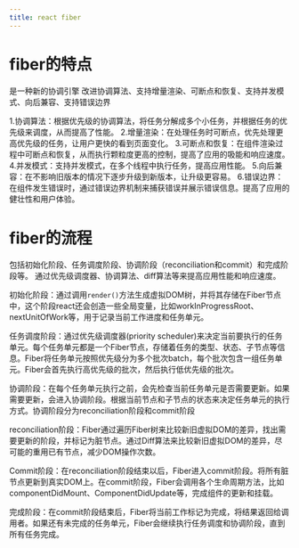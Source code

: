 ```yaml
---
title: react fiber
---
```

# fiber的特点

是一种新的协调引擎
改进协调算法、支持增量渲染、可断点和恢复、支持并发模式、向后兼容、支持错误边界

1.协调算法：根据优先级的协调算法，将任务分解成多个小任务，并根据任务的优先级来调度，从而提高了性能。
2.增量渲染：在处理任务时可断点，优先处理更高优先级的任务，让用户更快的看到页面变化。
3.可断点和恢复：在组件渲染过程中可断点和恢复，从而执行颗粒度更高的控制，提高了应用的吸能和响应速度。
4.并发模式：支持并发模式，在多个线程中执行任务，提高应用性能。
5.向后兼容：在不影响旧版本的情况下逐步升级到新版本，让升级更容易。
6.错误边界：在组件发生错误时，通过错误边界机制来捕获错误并展示错误信息。提高了应用的健壮性和用户体验。

# fiber的流程

包括初始化阶段、任务调度阶段、协调阶段（reconciliation和commit）和完成阶段等。
通过优先级调度器、协调算法、diff算法等来提高应用性能和响应速度。

初始化阶段：通过调用`render()`方法生成虚拟DOM树，并将其存储在Fiber节点中，这个阶段react还会创造一些全局变量，比如workInProgressRoot、nextUnitOfWork等，用于记录当前工作进度和任务单元。

任务调度阶段：通过优先级调度器(priority scheduler)来决定当前要执行的任务单元。每个任务单元都是一个Fiber节点，存储着任务的类型、状态、子节点等信息。Fiber将任务单元按照优先级分为多个批次batch，每个批次包含一组任务单元。Fiber会首先执行高优先级的批次，然后执行低优先级的批次。

协调阶段：在每个任务单元执行之前，会先检查当前任务单元是否需要更新。如果需要更新，会进入协调阶段。根据当前节点和子节点的状态来决定任务单元的执行方式。协调阶段分为reconciliation阶段和commit阶段

reconciliation阶段：Fiber通过遍历Fiber树来比较新旧虚拟DOM的差异，找出需要更新的阶段，并标记为脏节点。通过Diff算法来比较新旧虚拟DOM的差异，尽可能的重用已有节点，减少DOM操作次数。

Commit阶段：在reconciliation阶段结束以后，Fiber进入commit阶段。将所有脏节点更新到真实DOM上。在commit阶段，Fiber会调用各个生命周期方法，比如componentDidMount、ComponentDidUpdate等，完成组件的更新和挂载。

完成阶段：在commit阶段结束后，Fiber将当前工作标记为完成，将结果返回给调用者。如果还有未完成的任务单元，Fiber会继续执行任务调度和协调阶段，直到所有任务完成。